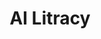 ---
layout: course
title: AI Litracy
audience: Everyone
objectives:
    - Understand how AI operates in layman terms
takeaways:
description:
    Upcoming
instructors:
    - name: Ahmad Mustapha
      img: /assets/img/instructor_amm.png
assistants:
---